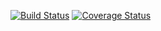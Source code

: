 [![Build Status](https://travis-ci.org/patry-jh/empresa-0.3.svg?branch=master)](https://travis-ci.org/patry-jh/empresa-0.3)
[![Coverage Status](https://coveralls.io/repos/patry-jh/empresa-0.3/badge.png?branch=master)](https://coveralls.io/r/patry-jh/empresa-0.3?branch=master)